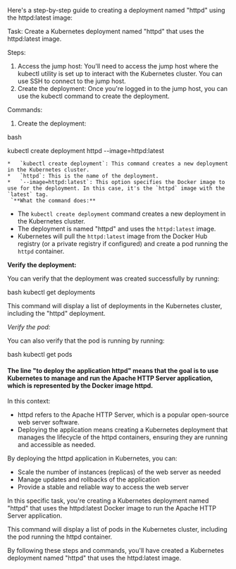 
Here's a step-by-step guide to creating a deployment named "httpd" using the httpd:latest image:

Task: Create a Kubernetes deployment named "httpd" that uses the httpd:latest image.

Steps:

1. Access the jump host: You'll need to access the jump host where the kubectl utility is set up to interact with the Kubernetes cluster. You can use SSH to connect to the jump host.
2. Create the deployment: Once you're logged in to the jump host, you can use the kubectl command to create the deployment.

Commands:

1. Create the deployment:


bash

kubectl create deployment httpd --image=httpd:latest


    *   `kubectl create deployment`: This command creates a new deployment in the Kubernetes cluster.
    *   `httpd`: This is the name of the deployment.
    *   `--image=httpd:latest`: This option specifies the Docker image to use for the deployment. In this case, it's the `httpd` image with the `latest` tag.
     `**What the command does:**

*   The `kubectl create deployment` command creates a new deployment in the Kubernetes cluster.
*   The deployment is named "httpd" and uses the `httpd:latest` image.
*   Kubernetes will pull the `httpd:latest` image from the Docker Hub registry (or a private registry if configured) and create a pod running the `httpd` container.

**Verify the deployment:**

You can verify that the deployment was created successfully by running:

bash
kubectl get deployments


This command will display a list of deployments in the Kubernetes cluster, including the "httpd" deployment.

*Verify the pod:*

You can also verify that the pod is running by running:


bash
kubectl get pods


#### The line "to deploy the application httpd" means that the goal is to use Kubernetes to manage and run the Apache HTTP Server application, which is represented by the Docker image httpd.

In this context:

- httpd refers to the Apache HTTP Server, which is a popular open-source web server software.
- Deploying the application means creating a Kubernetes deployment that manages the lifecycle of the httpd containers, ensuring they are running and accessible as needed.

By deploying the httpd application in Kubernetes, you can:

- Scale the number of instances (replicas) of the web server as needed
- Manage updates and rollbacks of the application
- Provide a stable and reliable way to access the web server

In this specific task, you're creating a Kubernetes deployment named "httpd" that uses the httpd:latest Docker image to run the Apache HTTP Server application.

This command will display a list of pods in the Kubernetes cluster, including the pod running the httpd container.

By following these steps and commands, you'll have created a Kubernetes deployment named "httpd" that uses the httpd:latest image.
